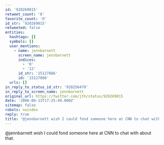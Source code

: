 ```yaml
---
id: '920269015'
retweet_count: '0'
favorite_count: '0'
id_str: '920269015'
retweeted: false
entities:
  hashtags: []
  symbols: []
  user_mentions:
    - name: jennbarnett
      screen_name: jennbarnett
      indices:
        - '0'
        - '12'
      id_str: '15127886'
      id: '15127886'
  urls: []
in_reply_to_status_id_str: '920256470'
in_reply_to_screen_name: jennbarnett
original_url: https://twitter.com/jth/status/920269015
date: '2008-09-13T17:25:49.000Z'
sitemap: false
robots: noindex
reply: true
title: '@jennbarnett wish I could fond someone here at CNN to chat with about that.'
---
```


@jennbarnett wish I could fond someone here at CNN to chat with about that.